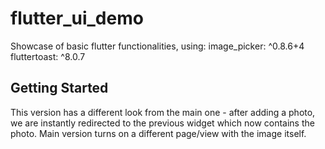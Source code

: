 # flutter_ui_demo

Showcase of basic flutter functionalities, using:
image_picker: ^0.8.6+4
fluttertoast: ^8.0.7

## Getting Started

This version has a different look from the main one - after adding a photo, we are instantly redirected to the previous widget which now contains the photo.
Main version turns on a different page/view with the image itself.

